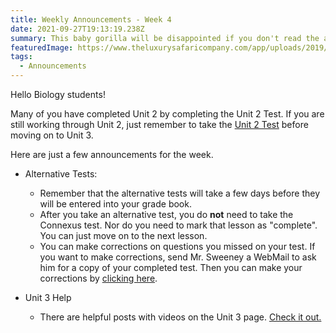 ```yaml
---
title: Weekly Announcements - Week 4
date: 2021-09-27T19:13:19.238Z
summary: This baby gorilla will be disappointed if you don't read the announcements.
featuredImage: https://www.theluxurysafaricompany.com/app/uploads/2019/09/Gorilla.jpg
tags:
  - Announcements
---
```

Hello Biology students!

Many of you have completed Unit 2 by completing the Unit 2 Test. If you are still working through Unit 2, just remember to take the [Unit 2 Test](/posts/unit-2-alternative-test/) before moving on to Unit 3. 

Here are just a few announcements for the week.

* Alternative Tests:

  * Remember that the alternative tests will take a few days before they will be entered into your grade book.
  * After you take an alternative test, you do **not** need to take the Connexus test. Nor do you need to mark that lesson as "complete". You can just move on to the next lesson.
  * You can make corrections on questions you missed on your test. If you want to make corrections, send Mr. Sweeney a WebMail to ask him for a copy of your completed test. Then you can make your corrections by [clicking here](/posts/test-corrections-form).
* Unit 3 Help

  * There are helpful posts with videos on the Unit 3 page. [Check it out.](/tags/unit%203/)